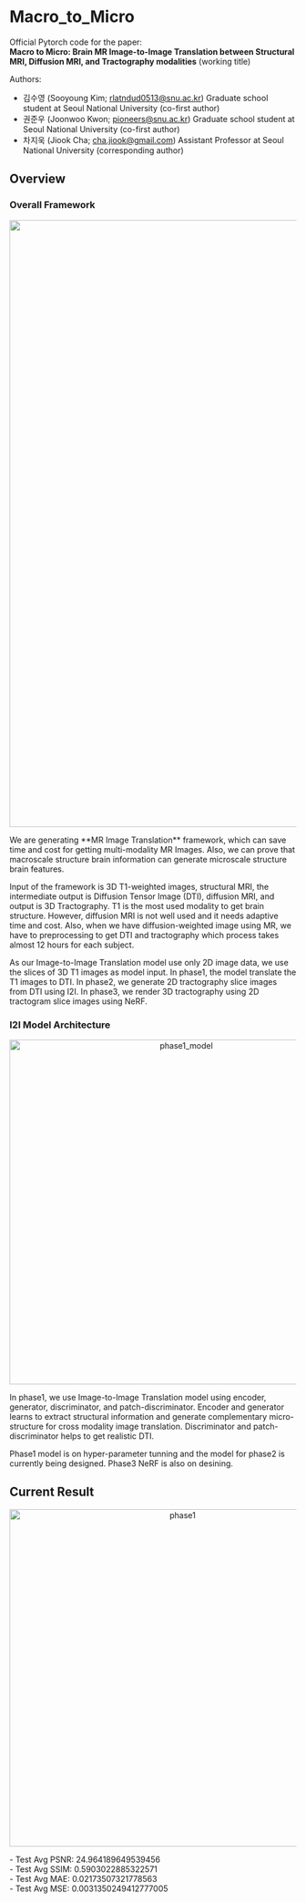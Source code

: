 # Macro_to_Micro
Official Pytorch code for the paper:        
**Macro to Micro: Brain MR Image-to-Image Translation between Structural MRI, Diffusion MRI, and Tractography modalities** (working title)

Authors:       
- 김수영 (Sooyoung Kim; rlatndud0513@snu.ac.kr) Graduate school student at Seoul National University (co-first author)
- 권준우 (Joonwoo Kwon; pioneers@snu.ac.kr) Graduate school student at Seoul National University (co-first author) <br>
- 차지욱 (Jiook Cha; cha.jiook@gmail.com) Assistant Professor at Seoul National University (corresponding author) <br>

## Overview
### Overall Framework
<p align="center"><img width="1065" alt="overall" src="https://user-images.githubusercontent.com/43199011/230920595-4b3a85a2-d8ec-443b-9ad9-eac556a8163c.png"></p>   
We are generating **MR Image Translation** framework, which can save time and cost for getting multi-modality MR Images. Also, we can prove that macroscale structure brain information can generate microscale structure brain features. <br>

Input of the framework is 3D T1-weighted images, structural MRI, the intermediate output is Diffusion Tensor Image (DTI), diffusion MRI, and output is 3D Tractography. T1 is the most used modality to get brain structure. However, diffusion MRI is not well used and it needs adaptive time and cost. Also, when we have diffusion-weighted image using MR, we have to preprocessing to get DTI and tractography which process takes almost 12 hours for each subject. <br>

As our Image-to-Image Translation model use only 2D image data, we use the slices of 3D T1 images as model input. In phase1, the model translate the T1 images to DTI. In phase2, we generate 2D tractography slice images from DTI using I2I. In phase3, we render 3D tractography using 2D tractogram slice images using NeRF.

### I2I Model Architecture
<p align="center"><img width="605" alt="phase1_model" src="https://user-images.githubusercontent.com/43199011/230926174-187dfa21-4814-44b2-b992-aa41d1aeb2d4.png"></p>  
In phase1, we use Image-to-Image Translation model using encoder, generator, discriminator, and patch-discriminator. Encoder and generator learns to extract structural information and generate complementary micro-structure for cross modality image translation. Discriminator and patch-discriminator helps to get realistic DTI.
   
Phase1 model is on hyper-parameter tunning and the model for phase2 is currently being designed. Phase3 NeRF is also on desining.

## Current Result
<p align="center"><img width="592" alt="phase1" src="https://user-images.githubusercontent.com/43199011/230924398-6fbda31b-3668-45b6-8cc8-67c97b937941.png"></p>  
- Test Avg PSNR: 24.964189649539456  <br>
- Test Avg SSIM: 0.5903022885322571  <br>
- Test Avg MAE: 0.02173507321778563  <br>
- Test Avg MSE: 0.0031350249412777005
